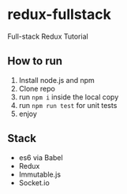 # redux-fullstack
Full-stack Redux Tutorial

## How to run
1. Install node.js and npm
2. Clone repo
3. run `npm i` inside the local copy
4. run `npm run test` for unit tests
5. enjoy

## Stack
- es6 via Babel
- Redux
- Immutable.js
- Socket.io